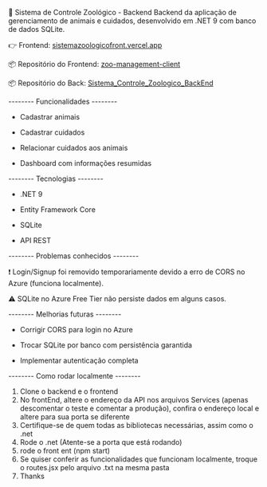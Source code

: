 🦁 Sistema de Controle Zoológico - Backend
Backend da aplicação de gerenciamento de animais e cuidados, desenvolvido em .NET 9 com banco de dados SQLite.

👉 Frontend: [sistemazoologicofront.vercel.app](https://sistemazoologicofront.vercel.app/)

📦 Repositório do Frontend: [zoo-management-client](https://github.com/carrarook/zoo-management-client)

📦 Repositório do Back: [Sistema_Controle_Zoologico_BackEnd](https://github.com/carrarook/Sistema_Controle_Zoologico_BackEnd)

-------- Funcionalidades -------- 

* Cadastrar animais

* Cadastrar cuidados

* Relacionar cuidados aos animais

* Dashboard com informações resumidas

-------- Tecnologias -------- 

* .NET 9

* Entity Framework Core

* SQLite

* API REST

-------- Problemas conhecidos -------- 

❗ Login/Signup foi removido temporariamente devido a erro de CORS no Azure (funciona localmente).

⚠️ SQLite no Azure Free Tier não persiste dados em alguns casos.

-------- Melhorias futuras -------- 

* Corrigir CORS para login no Azure

* Trocar SQLite por banco com persistência garantida

* Implementar autenticação completa

-------- Como rodar localmente --------

1. Clone o backend e o frontend
2. No frontEnd, altere o endereço da API nos arquivos Services (apenas descomentar o teste e comentar a produção), confira o endereço local e altere para sua porta se diferente
3. Certifique-se de quem todas as bibliotecas necessárias, assim como o .net
4. Rode o .net (Atente-se a porta que está rodando)
5. rode o front ent (npm start)
6. Se quiser conferir as funcionalidades que funcionam localmente, troque o routes.jsx pelo arquivo .txt na mesma pasta
7. Thanks

